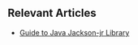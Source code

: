 ## Relevant Articles
- [Guide to Java Jackson-jr Library](https://www.baeldung.com/java-jackson-jr-library)
